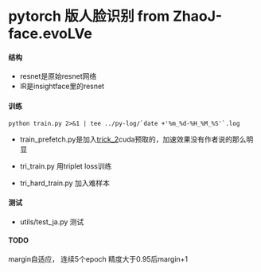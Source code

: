 # pytorch 版人脸识别 from ZhaoJ-face.evoLVe  
#### 结构  
- resnet是原始resnet网络  
- IR是insightface里的resnet
#### 训练  
    python train.py 2>&1 | tee ../py-log/`date +'%m_%d-%H_%M_%S'`.log  
- train_prefetch.py是加入[trick_2](http://zhuanlan.zhihu.com/p/68191407)cuda预取的，加速效果没有作者说的那么明显  

- tri_train.py 用triplet loss训练  
- tri_hard_train.py 加入难样本  

#### 测试  
- utils/test_ja.py 测试  

#### TODO  
  margin自适应， 连续5个epoch 精度大于0.95后margin+1  
